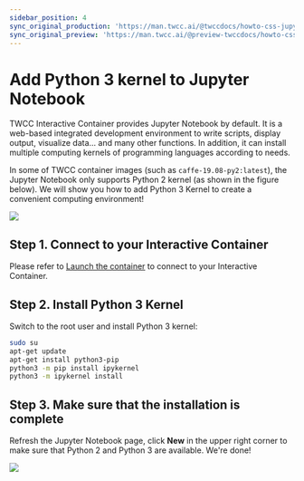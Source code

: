 ```yaml
---
sidebar_position: 4
sync_original_production: 'https://man.twcc.ai/@twccdocs/howto-css-jupyter-add-python3-kernel-en'
sync_original_preview: 'https://man.twcc.ai/@preview-twccdocs/howto-css-jupyter-add-python3-kernel-en'
---
```


# Add Python 3 kernel to Jupyter Notebook 


TWCC Interactive Container provides Jupyter Notebook by default. It is a web-based integrated development environment to write scripts, display output, visualize data... and many other functions. In addition, it can install multiple computing kernels of programming languages according to needs. 

In some of TWCC container images (such as `caffe-19.08-py2:latest`), the Jupyter Notebook only supports Python 2 kernel (as shown in the figure below). We will show you how to add Python 3 Kernel to create a convenient computing environment!


![](https://cos.twcc.ai/SYS-MANUAL/uploads/upload_0ab2cd237774e371c85e93ff63d1c96a.png)


## Step 1. Connect to your Interactive Container

Please refer to [<ins>Launch the container</ins>](https://man.twcc.ai/@twccdocs/SJlZnSOaN?type=view#%E4%BD%BF%E7%94%A8-Jupyter-Notebook) to connect to your Interactive Container.


## Step 2. Install Python 3 Kernel

Switch to the root user and install Python 3 kernel: 

```bash
sudo su 
apt-get update     
apt-get install python3-pip
python3 -m pip install ipykernel  
python3 -m ipykernel install
```

## Step 3. Make sure that the installation is complete

Refresh the Jupyter Notebook page, click **New** in the upper right corner to make sure that Python 2 and Python 3 are available. We're done!


![](https://cos.twcc.ai/SYS-MANUAL/uploads/upload_6a55e40d8c1f10531935436e3d7f7e63.png)
